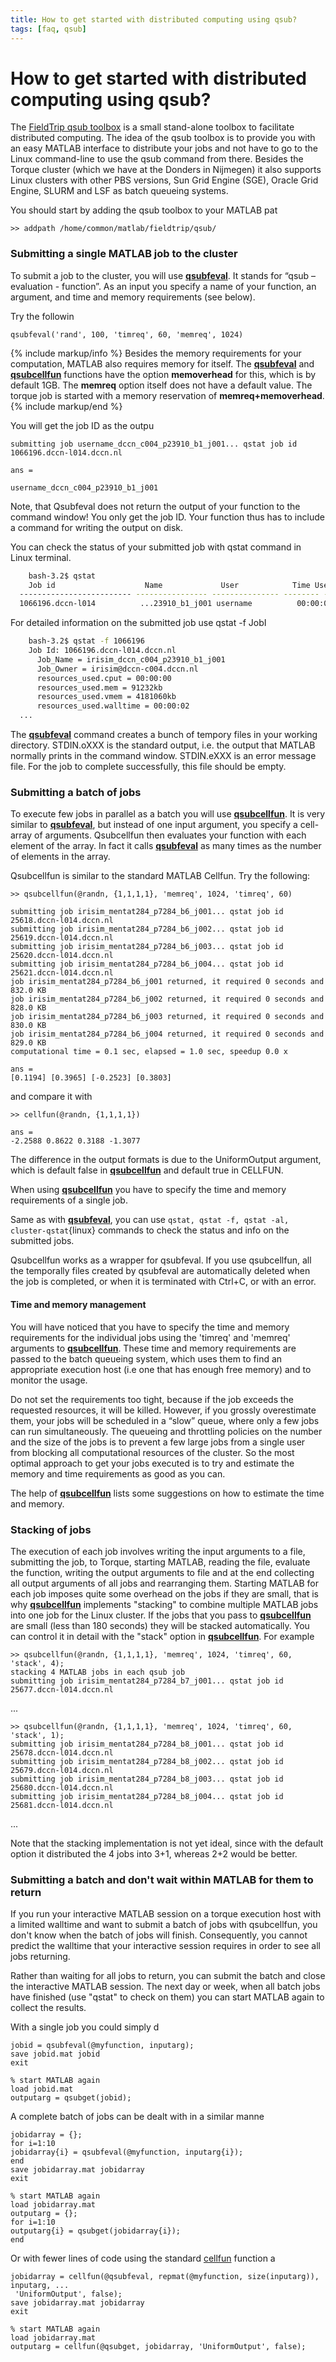 ```yaml
---
title: How to get started with distributed computing using qsub?
tags: [faq, qsub]
---
```


# How to get started with distributed computing using qsub?

The [FieldTrip qsub toolbox](http://github.com/fieldtrip/fieldtrip/tree/master/qsub) is a small stand-alone toolbox to facilitate distributed computing. The idea of the qsub toolbox is to provide you with an easy MATLAB interface to distribute your jobs and not have to go to the Linux command-line to use the qsub command from there. Besides the Torque cluster (which we have at the Donders in Nijmegen) it also supports Linux clusters with other PBS versions, Sun Grid Engine (SGE), Oracle Grid Engine, SLURM and LSF as batch queueing systems.

You should start by adding the qsub toolbox to your MATLAB pat

    >> addpath /home/common/matlab/fieldtrip/qsub/

### Submitting a single MATLAB job to the cluster

To submit a job to the cluster, you will use **[qsubfeval](/reference/qsubfeval)**. It stands for “qsub – evaluation - function”. As an input you specify a name of your function, an argument, and time and memory requirements (see below).

Try the followin

    qsubfeval('rand', 100, 'timreq', 60, 'memreq', 1024)

{% include markup/info %}
Besides the memory requirements for your computation, MATLAB also requires memory for itself. The **[qsubfeval](/reference/qsubfeval)** and **[qsubcellfun](/reference/qsubcellfun)** functions have the option **memoverhead** for this, which is by default 1GB. The **memreq** option itself does not have a default value. The torque job is started with a memory reservation of **memreq+memoverhead**.
{% include markup/end %}

You will get the job ID as the outpu

    submitting job username_dccn_c004_p23910_b1_j001... qstat job id 1066196.dccn-l014.dccn.nl

    ans =

    username_dccn_c004_p23910_b1_j001

Note, that Qsubfeval does not return the output of your function to the command window! You only get the job ID. Your function thus has to include a command for writing the output on disk.

You can check the status of your submitted job with qstat command in Linux terminal.

```bash
    bash-3.2$ qstat
    Job id                    Name             User            Time Use S Queue
  ------------------------- ---------------- --------------- -------- - -----
  1066196.dccn-l014          ...23910_b1_j001 username          00:00:00 C MATLAB
```

For detailed information on the submitted job use qstat -f JobI

```bash
    bash-3.2$ qstat -f 1066196
    Job Id: 1066196.dccn-l014.dccn.nl
      Job_Name = irisim_dccn_c004_p23910_b1_j001
      Job_Owner = irisim@dccn-c004.dccn.nl
      resources_used.cput = 00:00:00
      resources_used.mem = 91232kb
      resources_used.vmem = 4181060kb
      resources_used.walltime = 00:00:02
  ...
```

The **[qsubfeval](/reference/qsubfeval)** command creates a bunch of tempory files in your working directory. STDIN.oXXX is the standard output, i.e. the output that MATLAB normally prints in the command window. STDIN.eXXX is an error message file. For the job to complete successfully, this file should be empty.

### Submitting a batch of jobs

To execute few jobs in parallel as a batch you will use **[qsubcellfun](/reference/qsubcellfun)**. It is very similar to **[qsubfeval](/reference/qsubfeval)**, but instead of one input argument, you specify a cell-array of arguments. Qsubcellfun then evaluates your function with each element of the array. In fact it calls **[qsubfeval](/reference/qsubfeval)** as many times as the number of elements in the array.

Qsubcellfun is similar to the standard MATLAB Cellfun. Try the following:

    >> qsubcellfun(@randn, {1,1,1,1}, 'memreq', 1024, 'timreq', 60)

    submitting job irisim_mentat284_p7284_b6_j001... qstat job id 25618.dccn-l014.dccn.nl
    submitting job irisim_mentat284_p7284_b6_j002... qstat job id 25619.dccn-l014.dccn.nl
    submitting job irisim_mentat284_p7284_b6_j003... qstat job id 25620.dccn-l014.dccn.nl
    submitting job irisim_mentat284_p7284_b6_j004... qstat job id 25621.dccn-l014.dccn.nl
    job irisim_mentat284_p7284_b6_j001 returned, it required 0 seconds and 832.0 KB
    job irisim_mentat284_p7284_b6_j002 returned, it required 0 seconds and 828.0 KB
    job irisim_mentat284_p7284_b6_j003 returned, it required 0 seconds and 830.0 KB
    job irisim_mentat284_p7284_b6_j004 returned, it required 0 seconds and 829.0 KB
    computational time = 0.1 sec, elapsed = 1.0 sec, speedup 0.0 x

    ans =
    [0.1194] [0.3965] [-0.2523] [0.3803]

and compare it with

    >> cellfun(@randn, {1,1,1,1})

    ans =
    -2.2588 0.8622 0.3188 -1.3077

The difference in the output formats is due to the UniformOutput argument, which is default false in **[qsubcellfun](/reference/qsubcellfun)** and default true in CELLFUN.

When using **[qsubcellfun](/reference/qsubcellfun)** you have to specify the time and memory requirements of a single job.

Same as with **[qsubfeval](/reference/qsubfeval)**, you can use `qstat, qstat -f, qstat -al, cluster-qstat`{linux} commands to check the status and info on the submitted jobs.

Qsubcellfun works as a wrapper for qsubfeval. If you use qsubcellfun, all the temporally files created by qsubfeval are automatically deleted when the job is completed, or when it is terminated with Ctrl+C, or with an error.

#### Time and memory management

You will have noticed that you have to specify the time and memory requirements for the individual jobs using the 'timreq' and 'memreq' arguments to **[qsubcellfun](/reference/qsubcellfun)**. These time and memory requirements are passed to the batch queueing system, which uses them to find an appropriate execution host (i.e one that has enough free memory) and to monitor the usage.

Do not set the requirements too tight, because if the job exceeds the requested resources, it will be killed. However, if you grossly overestimate them, your jobs will be scheduled in a “slow” queue, where only a few jobs can run simultaneously. The queueing and throttling policies on the number and the size of the jobs is to prevent a few large jobs from a single user from blocking all computational resources of the cluster. So the most optimal approach to get your jobs executed is to try and estimate the memory and time requirements as good as you can.

The help of **[qsubcellfun](/reference/qsubcellfun)** lists some suggestions on how to estimate the time and memory.

### Stacking of jobs

The execution of each job involves writing the input arguments to a file, submitting the job, to Torque, starting MATLAB, reading the file, evaluate the function, writing the output arguments to file and at the end collecting all output arguments of all jobs and rearranging them. Starting MATLAB for each job imposes quite some overhead on the jobs if they are small, that is why **[qsubcellfun](/reference/qsubcellfun)** implements "stacking" to combine multiple MATLAB jobs into one job for the Linux cluster. If the jobs that you pass to **[qsubcellfun](/reference/qsubcellfun)** are small (less than 180 seconds) they will be stacked automatically. You can control it in detail with the "stack" option in **[qsubcellfun](/reference/qsubcellfun)**. For example

    >> qsubcellfun(@randn, {1,1,1,1}, 'memreq', 1024, 'timreq', 60, 'stack', 4);
    stacking 4 MATLAB jobs in each qsub job
    submitting job irisim_mentat284_p7284_b7_j001... qstat job id 25677.dccn-l014.dccn.nl

...

    >> qsubcellfun(@randn, {1,1,1,1}, 'memreq', 1024, 'timreq', 60, 'stack', 1);
    submitting job irisim_mentat284_p7284_b8_j001... qstat job id 25678.dccn-l014.dccn.nl
    submitting job irisim_mentat284_p7284_b8_j002... qstat job id 25679.dccn-l014.dccn.nl
    submitting job irisim_mentat284_p7284_b8_j003... qstat job id 25680.dccn-l014.dccn.nl
    submitting job irisim_mentat284_p7284_b8_j004... qstat job id 25681.dccn-l014.dccn.nl

...

Note that the stacking implementation is not yet ideal, since with the default option it distributed the 4 jobs into 3+1, whereas 2+2 would be better.

### Submitting a batch and don't wait within MATLAB for them to return

If you run your interactive MATLAB session on a torque execution host with a limited walltime and want to submit a batch of jobs with qsubcellfun, you don't know when the batch of jobs will finish. Consequently, you cannot predict the walltime that your interactive session requires in order to see all jobs returning.

Rather than waiting for all jobs to return, you can submit the batch and close the interactive MATLAB session. The next day or week, when all batch jobs have finished (use "qstat" to check on them) you can start MATLAB again to collect the results.

With a single job you could simply d

    jobid = qsubfeval(@myfunction, inputarg);
    save jobid.mat jobid
    exit

    % start MATLAB again
    load jobid.mat
    outputarg = qsubget(jobid);

A complete batch of jobs can be dealt with in a similar manne

    jobidarray = {};
    for i=1:10
    jobidarray{i} = qsubfeval(@myfunction, inputarg{i});
    end
    save jobidarray.mat jobidarray
    exit

    % start MATLAB again
    load jobidarray.mat
    outputarg = {};
    for i=1:10
    outputarg{i} = qsubget(jobidarray{i});
    end

Or with fewer lines of code using the standard [cellfun](http://www.mathworks.nl/help/matlab/ref/cellfun.html) function a

    jobidarray = cellfun(@qsubfeval, repmat(@myfunction, size(inputarg)), inputarg, ...
     'UniformOutput', false);
    save jobidarray.mat jobidarray
    exit

    % start MATLAB again
    load jobidarray.mat
    outputarg = cellfun(@qsubget, jobidarray, 'UniformOutput', false);
